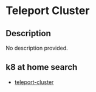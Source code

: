 # Teleport Cluster

## Description

No description provided.

## k8 at home search

- [teleport-cluster](https://nanne.dev/k8s-at-home-search/#/teleport-cluster)

